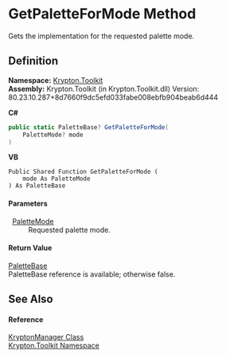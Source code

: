 # GetPaletteForMode Method


Gets the implementation for the requested palette mode.



## Definition
**Namespace:** <a href="79d2eac2-21f4-54ff-7552-b20c33c30600.md">Krypton.Toolkit</a>  
**Assembly:** Krypton.Toolkit (in Krypton.Toolkit.dll) Version: 80.23.10.287+8d7660f9dc5efd033fabe008ebfb904beab6d444

**C#**
``` C#
public static PaletteBase? GetPaletteForMode(
	PaletteMode? mode
)
```
**VB**
``` VB
Public Shared Function GetPaletteForMode ( 
	mode As PaletteMode
) As PaletteBase
```



#### Parameters
<dl><dt>  <a href="5a763116-fcba-0451-7e14-4d1c25fa237f.md">PaletteMode</a></dt><dd>Requested palette mode.</dd></dl>

#### Return Value
<a href="6da77fa5-1590-4646-f2ea-70002c922aee.md">PaletteBase</a>  
PaletteBase reference is available; otherwise false.

## See Also


#### Reference
<a href="fd000c89-b24b-9dde-c880-bccf31b10060.md">KryptonManager Class</a>  
<a href="79d2eac2-21f4-54ff-7552-b20c33c30600.md">Krypton.Toolkit Namespace</a>  
